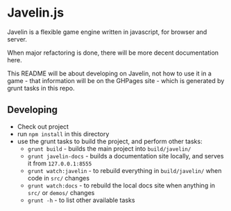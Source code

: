 # Javelin.js #

Javelin is a flexible game engine written in javascript, for browser and server.

When major refactoring is done, there will be more decent documentation here.

This README will be about developing on Javelin, not how to use it in a game - that information will be on the GHPages site - which is generated by grunt tasks in this repo.

## Developing ##

* Check out project
* run `npm install` in this directory
* use the grunt tasks to build the project, and perform other tasks:
    * `grunt build` - builds the main project into `build/javelin/`
    * `grunt javelin-docs` - builds a documentation site locally, and serves it from `127.0.0.1:8555`
    * `grunt watch:javelin` - to rebuild everything in `build/javelin/` when code in `src/` changes
    * `grunt watch:docs` - to rebuild the local docs site when anything in `src/` or `demos/` changes
    * `grunt -h` - to list other available tasks
